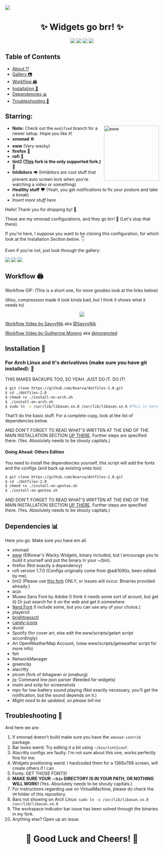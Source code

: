<img src='./screenshots/sahara.png'>

<h1 align="center">✨ Widgets go brr! ✨</h1>

<p align="center">
  <a href="https://github.com/Axarva/dotfiles-2.0/stargazers"><img src="https://img.shields.io/github/stars/Axarva/dotfiles-2.0?color=ffd5cd&style=for-the-badge&logo=starship"></a>
  <a href="https://github.com/Axarva/dotfiles-2.0/issues"><img src="https://img.shields.io/github/issues/Axarva/dotfiles-2.0?color=d35d6e&style=for-the-badge&logo=codecov"></a>
  <a href="https://github.com/Axarva/dotfiles-2.0/network/members"><img src="https://img.shields.io/github/forks/Axarva/dotfiles-2.0?color=84afdb&style=for-the-badge&logo=jfrog-bintray"></a>
  <a href="https://github.com/Axarva/dotfiles-2.0/blob/main/LICENSE"><img src="https://img.shields.io/badge/license-MIT-orange.svg?color=90c861&style=for-the-badge&logo=mitsubishi"></a>
</p>

## Table of Contents

- [About ⁉️](#about)
- [Gallery 📷](#gal)
- [Workflow 🖨️](#workflow)
- [Installation 🤵‍](#inst)
- [Dependencies 📊](#deps)
- [Troubleshooting 🔫](#trouble)

<a id="about"></a>

## Starring:

<img src="/screenshots/EwwLogo.png" alt="eww" align="right" height="180vh">

- **Note:** Check out the `modified` branch for a newer setup. Hope you like it!
- **xmonad** ⚽
- **eww** (Very wacky)
- **firefox** 🦊
- **rofi** 💈
- **tint2 ([This](https://github.com/Axarva/tint2-1) fork is the only supported fork.)** 🍫
- **Inhibitors** 👁️ (Inhibitors are cool stuff that prevent auto screen lock when you're watching a video or something)
- **Healthy stuff** ❤️ (Yeah, you get notifications to fix your posture and take a break)
- _Insert more stuff here_

Hello! Thank you for dropping by! 👋

These are my xmonad configurations, and they go brr! 🚀 (Let's stop that there).

If you're here, I suppose you want to be cloning this configuration, for which look at the Installation Section below. 👇

Even if you're not, just look through the gallery:

<a id="gal"></a>
<img src='/screenshots/sidebar.png'>
<img src='/screenshots/firefox.png'>
<img src='/screenshots/center.png'>

<a id="workflow"></a>

## Workflow 🖨️

Workflow GIF: (This is a short one, for more goodies look at the links below)

(Also, compression made it look kinda bad, but I think it shows what it needs to)

<p align="center">
  <img src="https://github.com/Axarva/gifs/blob/main/workflow.gif">
</p>

[Workflow Video by SavvyNik](https://www.youtube.com/watch?v=rMoUCnqhYfs) aka [@SavvyNik](https://github.com/SavvyNik)

[Workflow Video by Guilherme Moreno](https://www.youtube.com/watch?v=im9QKZSMUFQ) aka [@morenoled](https://github.com/morenoled)

## Installation 🤵‍

### For Arch Linux and it's derivatives (make sure you have git installed): 🌇

THIS MAKES BACKUPS TOO, SO YEAH. JUST DO IT. DO IT!

```bash
$ git clone https://github.com/Axarva/dotfiles-2.0.git
$ cd ./dotfiles-2.0
$ chmod +x ./install-on-arch.sh
$ ./install-on-arch.sh
$ sudo ln -s /usr/lib/libasan.so.8 /usr/lib/libasan.so.6 #This is here for tint2 to work.
```

That'll do the basic stuff. For a complete copy, look at the list of dependencies below.

AND DON'T FORGET TO READ WHAT'S WRITTEN AT THE END OF THE MAIN INSTALLATION SECTION [UP THERE](#inst). Further steps are specified there. (Yes. Absolutely needs to be shouty capitals.)

#### Going Ahead: Others Edition

You need to install the dependencies yourself, this script will add the fonts and the configs (and back up existing ones too):

```bash
$ git clone https://github.com/Axarva/dotfiles-2.0.git
$ cd ./dotfiles-2.0
$ chmod +x ./install-on-gentoo.sh
$ ./install-on-gentoo.sh
```

AND DON'T FORGET TO READ WHAT'S WRITTEN AT THE END OF THE MAIN INSTALLATION SECTION [UP THERE](#inst). Further steps are specified there. (Yes. Absolutely needs to be shouty capitals.)
<a id="deps"></a>

## Dependencies 📊

Here you go. Make sure you have em all.

- xmonad
- [eww](https://github.com/elkowar/eww) (ElKowar's Wacky Widgets, binary included, but I encourage you to build it yourself and put the binary in your ~/bin).
- firefox (Not exactly a dependency)
- rofi version 1.7.0 (Configs originally come from @adi1090x, been edited by me).
- tint2 (Please use [this fork](https://github.com/Axarva/tint2-1) ONLY, or issues will occur. Binaries provided already.)
- acpi
- Museo Sans Font by Adobe (I think it needs some sort of acount, but get it) Or just search for it on the web and get it somewhere
- [Nerd Font](https://github.com/ryanoasis/nerd-fonts/tree/master/patched-fonts/Iosevka) (I include some, but you can use any of your choice.)
- playerctl
- [brightnessctl](https://github.com/Hummer12007/brightnessctl)
- [candy-icons](https://github.com/EliverLara/candy-icons)
- dunst
- Spotify (for cover art, else edit the eww/scripts/getart script accordingly)
- An OpenWeatherMap Account, (view eww/scripts/getweather script for more info)
- feh
- NetworkManager
- greenclip
- alacritty
- picom (fork of ibhagwan or jonaburg)
- jq: Command line json parser (Needed for widgets)
- maim and xclip for screenshots
- mpv for low-battery sound playing (Not exactly necessary, you'll get the notification, but the sound depends on it.)
- _Might need to be updated, so please tell me_

<a id="trouble"></a>

## Troubleshooting 🔫

And here we are:

1. If xmonad doesn't build make sure you have the `xmonad-contrib` package.
2. Bar looks weird: Try editing it a bit using `~/bin/tint2conf`.
3. Alacritty configs are faulty: I'm not sure about this one, works perfectly fine for me.
4. Widgets positioning weird: I hardcoded them for a 1366x768 screen, will create others if I can
5. Fonts: GET THOSE FONTS!
6. **MAKE SURE YOUR `~/bin` DIRECTORY IS IN YOUR PATH, OR NOTHING WILL WORK!** (Yes. Absolutely needs to be shouty capitals.)
7. For instructions regarding use on VirtualMachine, please do check the `VM` folder of this repository.
8. Bars not showing on Arch Linux: `sudo ln -s /usr/lib/libasan.so.8 /usr/lib/libasan.so.6`
9. The workspace indicator bar issue has been solved through the binaries in my fork.
10. Anything else? Open up an issue.

<h1 align="center">🌟 Good Luck and Cheers! 🌟</h1>
